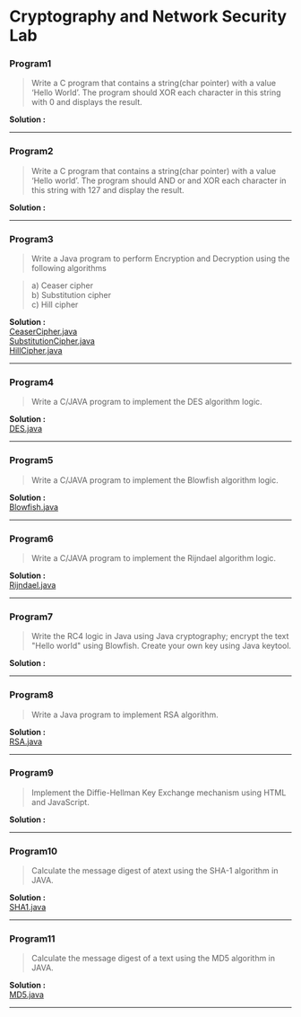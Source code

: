 # Cryptography and Network Security Lab

### Program1

> Write a C program that contains a string(char pointer) with a value ‘Hello  World’. The program should XOR each character in this string with 0 and displays the result.

**Solution :**

---


### Program2

> Write a C program that contains a string(char pointer) with a value ‘Hello  world’. The program should AND or and XOR each character in this string with 127 and display the result.

**Solution :**

---

### Program3

> Write a Java program to perform Encryption and Decryption using the following algorithms 

> a) Ceaser cipher  
> b) Substitution cipher  
> c) Hill cipher

**Solution :** <br>
[CeaserCipher.java](Programs/CeaserCipher.java)<br>
[SubstitutionCipher.java](Programs/SubstitutionCipher.java)<br>
[HillCipher.java](https://github.com/tink-code/Cryptography%20and%20Network%20Security/Programs/HillCipher.java)

---

### Program4

> Write a C/JAVA program to implement the DES algorithm logic.

**Solution :** <br>
[DES.java](Programs/DES.java)

---

### Program5

> Write a C/JAVA program to implement the Blowfish algorithm logic.

**Solution :** <br>
[Blowfish.java](Programs/Blowfish.java)

---

### Program6

> Write a C/JAVA program to implement the Rijndael algorithm logic.

**Solution :** <br>
[Rijndael.java](Programs/Rijndael.java)

---

### Program7

> Write the RC4 logic in Java using Java cryptography; encrypt the text "Hello world" using Blowfish. Create your own key using Java keytool.

**Solution :**


---

### Program8

> Write a Java program to implement RSA algorithm.

**Solution :** <br>
[RSA.java](Programs/RSA.java)

---

### Program9

> Implement the Diffie-Hellman Key Exchange mechanism using HTML and JavaScript.

**Solution :**


---

### Program10

> Calculate the message digest of atext using the SHA-1 algorithm in JAVA.

**Solution :** <br>
[SHA1.java](Programs/SHA1.java)

---

### Program11

> Calculate the message digest of a text using the MD5 algorithm in JAVA.

**Solution :** <br>
[MD5.java](Programs/MD5.java)

---

